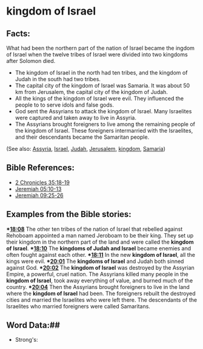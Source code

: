 # kingdom of Israel #

## Facts: ##

What had been the northern part of the nation of Israel became the ingdom of Israel when the twelve tribes of Israel were divided into two kingdoms after Solomon died.

* The kingdom of Israel in the north had ten tribes, and the kingdom of Judah in the south had two tribes.
* The capital city of the kingdom of Israel was Samaria. It was about 50 km from Jerusalem, the capital city of the kingdom of Judah.
* All the kings of the kingdom of Israel were evil. They influenced the people to  to serve idols and false gods.
* God sent the Assyrians to attack the kingdom of Israel. Many Israelites were captured and taken away to live in Assyria.
* The Assyrians brought foreigners to live among the remaining people of the kingdom of Israel. These foreigners intermarried with the Israelites, and their descendants became the Samaritan people.

(See also: [Assyria](../other/assyria.md), [Israel](../other/israel.md), [Judah](../other/kingdomofjudah.md), [Jerusalem](../other/jerusalem.md), [kingdom](../other/kingdom.md), [Samaria](../other/samaria.md))

## Bible References: ##

* [2 Chronicles 35:18-19](rc://en/tn/help/2ch/35/18)
* [Jeremiah 05:10-13](rc://en/tn/help/jer/05/10)
* [Jeremiah 09:25-26](rc://en/tn/help/jer/09/25)

## Examples from the Bible stories: ##

  __*[18:08](rc://en/tn/help/obs/18/08)__ The other ten tribes of the nation of Israel that rebelled against Rehoboam appointed a man named Jeroboam to be their king. They set up their kingdom in the northern part of the land and were called the __kingdom of Israel__.
  __*[18:10](rc://en/tn/help/obs/18/10)__ The __kingdoms of Judah and Israel__ became enemies and often fought against each other.
  __*[18:11](rc://en/tn/help/obs/18/11)__ In the new __kingdom of Israel__, all the kings were evil.
  __*[20:01](rc://en/tn/help/obs/20/01)__ The __kingdoms of Israel__ and Judah both sinned against God.
  __*[20:02](rc://en/tn/help/obs/20/02)__ The __kingdom of Israel__ was destroyed by the Assyrian Empire, a powerful, cruel nation. The Assyrians killed many people in the __kingdom of Israel__, took away everything of value, and burned much of the country.
  __*[20:04](rc://en/tn/help/obs/20/04)__ Then the Assyrians brought foreigners to live in the land where the __kingdom of Israel__ had been. The foreigners rebuilt the destroyed cities and married the Israelites who were left there. The descendants of the Israelites who married foreigners were called Samaritans.

## Word Data:##

* Strong's: 

